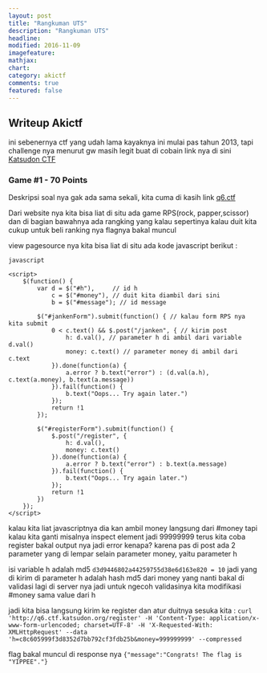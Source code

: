 ```yaml
---
layout: post
title: "Rangkuman UTS"
description: "Rangkuman UTS"
headline: 
modified: 2016-11-09
imagefeature: 
mathjax: 
chart: 
category: akictf
comments: true
featured: false
---
```


## Writeup Akictf

ini sebenernya ctf yang udah lama kayaknya ini mulai pas tahun 2013, tapi 
challenge nya menurut gw masih legit buat di cobain link nya di sini [Katsudon CTF](http://ctf.katsudon.org/)


### Game #1 - 70 Points

Deskripsi soal nya gak ada sama sekali, kita cuma di kasih link [q6.ctf](q6.ctf.katsudon.org)

Dari website nya kita bisa liat di situ ada game RPS(rock, papper,scissor) dan di bagian bawahnya ada 
rangking yang kalau sepertinya kalau duit kita cukup untuk beli ranking nya flagnya bakal muncul

view pagesource nya kita bisa liat di situ ada kode javascript berikut :

```
javascript 

<script>
    $(function() {
        var d = $("#h"),     // id h 
            c = $("#money"), // duit kita diambil dari sini
            b = $("#message"); // id message 
        
        $("#jankenForm").submit(function() { // kalau form RPS nya kita submit
            0 < c.text() && $.post("/janken", { // kirim post 
                h: d.val(), // parameter h di ambil dari variable d.val()
                money: c.text() // parameter money di ambil dari c.text
            }).done(function(a) { 
                a.error ? b.text("error") : (d.val(a.h), c.text(a.money), b.text(a.message))
            }).fail(function() {
                b.text("Oops... Try again later.")
            });
            return !1
        });
        
        $("#registerForm").submit(function() {
            $.post("/register", {
                h: d.val(),
                money: c.text()
            }).done(function(a) {
                a.error ? b.text("error") : b.text(a.message)
            }).fail(function() {
                b.text("Oops... Try again later.")
            });
            return !1
        })
    });
</script>
```

kalau kita liat javascriptnya dia kan ambil money langsung dari #money tapi kalau kita ganti
misalnya inspect element jadi 99999999 terus kita coba register bakal output nya jadi error
kenapa? karena pas di post ada 2 parameter yang di lempar selain parameter money, yaitu parameter h 

isi variable h adalah md5 `d3d9446802a44259755d38e6d163e820 = 10` jadi yang di kirim di parameter h adalah
hash md5 dari money yang nanti bakal di validasi lagi di server nya jadi untuk ngecoh validasinya
kita modifikasi #money sama value dari h

jadi kita bisa langsung kirim ke register dan atur duitnya sesuka kita : 
`curl 'http://q6.ctf.katsudon.org/register' -H 'Content-Type: application/x-www-form-urlencoded; charset=UTF-8' -H 'X-Requested-With: XMLHttpRequest' --data 'h=c8c605999f3d8352d7bb792cf3fdb25b&money=999999999' --compressed`

flag bakal muncul di response nya 
`{"message":"Congrats! The flag is "YIPPEE"."}`
